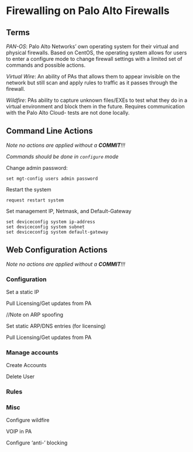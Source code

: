 # Firewalling on Palo Alto Firewalls
## Terms
*PAN-OS*: Palo Alto Networks’ own operating system for their virtual and physical firewalls.  Based on CentOS, the operating system allows for users to enter a configure mode to change firewall settings with a limited set of commands and possible actions.

*Virtual Wire*: An ability of PAs that allows them to appear invisible on the network but still scan and apply rules to traffic as it passes through the firewall.

*Wildfire*: PAs ability to capture unknown files/EXEs to test what they do in a virtual environment and block them in the future.  Requires communication with the Palo Alto Cloud- tests are not done locally.

## Command Line Actions
*Note no actions are applied without a __COMMIT__!!!*

*Commands should be done in ```configure``` mode*

Change admin password:
```
set mgt-config users admin password
```
Restart the system
```
request restart system
```
Set management IP, Netmask, and Default-Gateway
```
set deviceconfig system ip-address
set deviceconfig system subnet
set deviceconfig system default-gateway
```


## Web Configuration Actions
*Note no actions are applied without a __COMMIT__!!!*
### Configuration

Set a static IP

Pull Licensing/Get updates from PA

//Note on ARP spoofing

Set static ARP/DNS entries (for licensing)

Pull Licensing/Get updates from PA

### Manage accounts
Create Accounts

Delete User

### Rules

### Misc

Configure wildfire

VOIP in PA

Configure ‘anti-’ blocking
